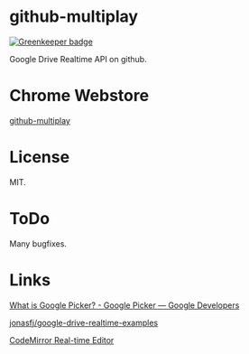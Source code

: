 github-multiplay
=======================

[![Greenkeeper badge](https://badges.greenkeeper.io/kyo-ago/github-multiplay.svg)](https://greenkeeper.io/)

Google Drive Realtime API on github.

Chrome Webstore
=======================

[github-multiplay](https://chrome.google.com/webstore/detail/github-multiplay/ebbndcnmehemlkpdckccopdoohofoonm?hl=ja)

License
=======================

MIT.

ToDo
=======================

Many bugfixes.

Links
=======================

[What is Google Picker? - Google Picker — Google Developers](https://developers.google.com/picker/)

[jonasfj/google-drive-realtime-examples](https://github.com/jonasfj/google-drive-realtime-examples)

[CodeMirror Real-time Editor](http://jonasfj.github.io/google-drive-realtime-examples/)